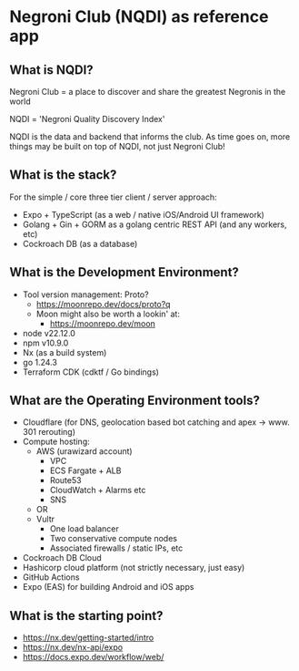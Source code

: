 # Negroni Club (NQDI) as reference app

## What is NQDI?

Negroni Club = a place to discover and share the greatest Negronis in the world

NQDI = 'Negroni Quality Discovery Index'

NQDI is the data and backend that informs the club. As time goes on, more things may be built on top of NQDI, not just Negroni Club!

## What is the stack?

For the simple / core three tier client / server approach:

- Expo + TypeScript (as a web / native iOS/Android UI framework)
- Golang + Gin + GORM as a golang centric REST API (and any workers, etc)
- Cockroach DB (as a database)

## What is the Development Environment?

- Tool version management: Proto?
  - https://moonrepo.dev/docs/proto?q
  - Moon might also be worth a lookin' at:
    - https://moonrepo.dev/moon
- node v22.12.0
- npm v10.9.0
- Nx (as a build system)
- go 1.24.3
- Terraform CDK (cdktf / Go bindings)

## What are the Operating Environment tools?

- Cloudflare (for DNS, geolocation based bot catching and apex -> www. 301 rerouting)
- Compute hosting:
  - AWS (urawizard account)
    - VPC
    - ECS Fargate + ALB
    - Route53
    - CloudWatch + Alarms etc
    - SNS
  - OR
  - Vultr
    - One load balancer
    - Two conservative compute nodes
    - Associated firewalls / static IPs, etc
- Cockroach DB Cloud
- Hashicorp cloud platform (not strictly necessary, just easy)
- GitHub Actions
- Expo (EAS) for building Android and iOS apps

## What is the starting point?

- https://nx.dev/getting-started/intro
- https://nx.dev/nx-api/expo
- https://docs.expo.dev/workflow/web/
